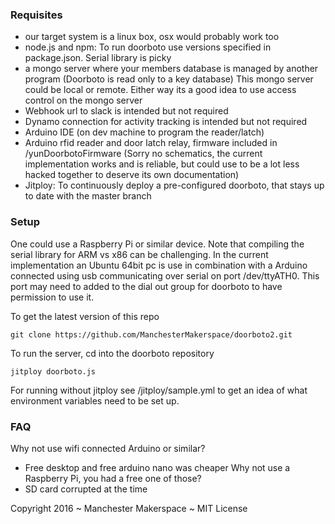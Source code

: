 ### Requisites

* our target system is a linux box, osx would probably work too
* node.js and npm: To run doorboto use versions specified in package.json. Serial library is picky
* a mongo server where your members database is managed by another program (Doorboto is read only to a key database) This mongo server could be local or remote. Either way its a good idea to use access control on the mongo server
* Webhook url to slack is intended but not required
* Dynamo connection for activity tracking is intended but not required
* Arduino IDE (on dev machine to program the reader/latch)
* Arduino rfid reader and door latch relay, firmware included in /yunDoorbotoFirmware (Sorry no schematics, the current implementation works and is reliable, but could use to be a lot less hacked together to deserve its own documentation)
* Jitploy: To continuously deploy a pre-configured doorboto, that stays up to date with the master branch

### Setup

One could use a Raspberry Pi or similar device. Note that compiling the serial library for ARM vs x86 can be challenging. In the current implementation an Ubuntu 64bit pc is use in combination with a Arduino connected using usb communicating over serial on port /dev/ttyATH0. This port may need to added to the dial out group for doorboto to have permission to use it.

To get the latest version of this repo

    git clone https://github.com/ManchesterMakerspace/doorboto2.git

To run the server, cd into the doorboto repository

    jitploy doorboto.js

For running without jitploy see /jitploy/sample.yml to get an idea of what environment variables need to be set up.

### FAQ

Why not use wifi connected Arduino or similar?
- Free desktop and free arduino nano was cheaper
Why not use a Raspberry Pi, you had a free one of those?
- SD card corrupted at the time

Copyright 2016 ~ Manchester Makerspace ~ MIT License
